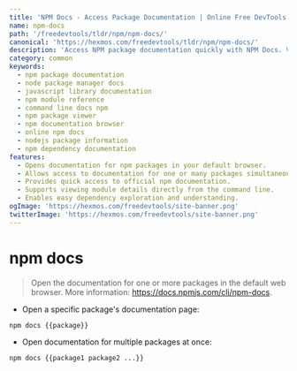 ```yaml
---
title: 'NPM Docs - Access Package Documentation | Online Free DevTools by Hexmos'
name: npm-docs
path: '/freedevtools/tldr/npm/npm-docs/'
canonical: 'https://hexmos.com/freedevtools/tldr/npm/npm-docs/'
description: 'Access NPM package documentation quickly with NPM Docs. View package information, explore modules, and understand dependencies easily. Free online tool, no registration required.'
category: common
keywords:
  - npm package documentation
  - node package manager docs
  - javascript library documentation
  - npm module reference
  - command line docs npm
  - npm package viewer
  - npm documentation browser
  - online npm docs
  - nodejs package information
  - npm dependency documentation
features:
  - Opens documentation for npm packages in your default browser.
  - Allows access to documentation for one or many packages simultaneously.
  - Provides quick access to official npm documentation.
  - Supports viewing module details directly from the command line.
  - Enables easy dependency exploration and understanding.
ogImage: 'https://hexmos.com/freedevtools/site-banner.png'
twitterImage: 'https://hexmos.com/freedevtools/site-banner.png'
---
```


# npm docs

> Open the documentation for one or more packages in the default web browser.
> More information: <https://docs.npmjs.com/cli/npm-docs>.

- Open a specific package's documentation page:

`npm docs {{package}}`

- Open documentation for multiple packages at once:

`npm docs {{package1 package2 ...}}`
